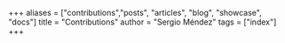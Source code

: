 +++
aliases = ["contributions","posts", "articles", "blog", "showcase", "docs"]
title = "Contributions"
author = "Sergio Méndez"
tags = ["index"]
+++